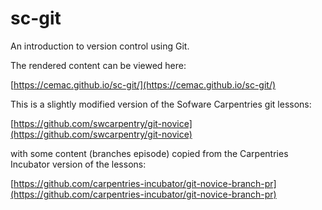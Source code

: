sc-git
==========

An introduction to version control using Git.

The rendered content can be viewed here:

[https://cemac.github.io/sc-git/](https://cemac.github.io/sc-git/)

This is a slightly modified version of the Sofware Carpentries git lessons:

[https://github.com/swcarpentry/git-novice](https://github.com/swcarpentry/git-novice)

with some content (branches episode) copied from the Carpentries Incubator version of the lessons:

[https://github.com/carpentries-incubator/git-novice-branch-pr](https://github.com/carpentries-incubator/git-novice-branch-pr)
